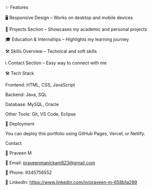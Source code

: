 ✨ Features

🖥️ Responsive Design – Works on desktop and mobile devices

📂 Projects Section – Showcases my academic and personal projects

🎓 Education & Internships – Highlights my learning journey

🛠️ Skills Overview – Technical and soft skills

📞 Contact Section – Easy way to connect with me

🛠️ Tech Stack

Frontend: HTML, CSS, JavaScript

Backend: Java, SQL

Database: MySQL, Oracle

Other Tools: Git, VS Code, Eclipse

📌 Deployment

You can deploy this portfolio using GitHub Pages, Vercel, or Netlify.

Contact

👤 Praveen M

📧 Email: praveenmanickam823@gmail.com

📱 Phone: 9345756552

💼 LinkedIn: https://www.linkedin.com/in/praveen-m-658b1a289
